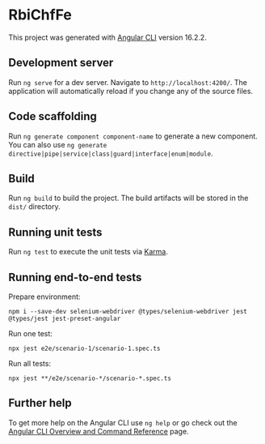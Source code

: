 # RbiChfFe

This project was generated with [Angular CLI](https://github.com/angular/angular-cli) version 16.2.2.

## Development server

Run `ng serve` for a dev server. Navigate to `http://localhost:4200/`. The application will automatically reload if you change any of the source files.

## Code scaffolding

Run `ng generate component component-name` to generate a new component. You can also use `ng generate directive|pipe|service|class|guard|interface|enum|module`.

## Build

Run `ng build` to build the project. The build artifacts will be stored in the `dist/` directory.

## Running unit tests

Run `ng test` to execute the unit tests via [Karma](https://karma-runner.github.io).

## Running end-to-end tests

Prepare environment:
```
npm i --save-dev selenium-webdriver @types/selenium-webdriver jest @types/jest jest-preset-angular
```
Run one test:
```
npx jest e2e/scenario-1/scenario-1.spec.ts
```
Run all tests:
```
npx jest **/e2e/scenario-*/scenario-*.spec.ts
```

## Further help

To get more help on the Angular CLI use `ng help` or go check out the [Angular CLI Overview and Command Reference](https://angular.io/cli) page.
